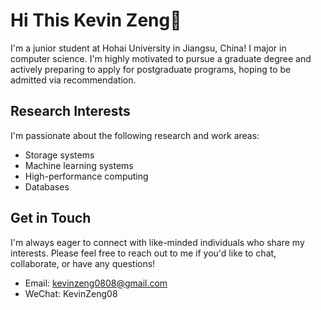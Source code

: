 # Hi This Kevin Zeng👋

I'm a junior student at Hohai University in Jiangsu, China! 
I major in computer science. 
I'm highly motivated to pursue a graduate degree and actively preparing to apply for postgraduate programs, hoping to be admitted via recommendation.

## Research Interests

I'm passionate about the following research and work areas:

- Storage systems
- Machine learning systems
- High-performance computing
- Databases

## Get in Touch

I'm always eager to connect with like-minded individuals who share my interests. Please feel free to reach out to me if you'd like to chat, collaborate, or have any questions!

- Email: kevinzeng0808@gmail.com
- WeChat: KevinZeng08
